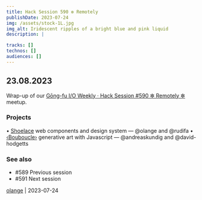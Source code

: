 ```yaml
---
title: Hack Session 590 ✼ Remotely
publishDate: 2023-07-24
img: /assets/stock-1L.jpg
img_alt: Iridescent ripples of a bright blue and pink liquid
description: |

tracks: []
technos: []
audiences: []
---
```


## 23.08.2023

Wrap-up of our [Gōng-fu I/O Weekly · Hack Session #590 ✼ Remotely ✼](https://www.meetup.com/fr-FR/gōngfuio/events/czkdgtyfclbfc/?fromSeries=true) meetup.

### Projects

• [Shoelace](https://shoelace.style/) web components and design system — @olange and @rudifa
• [‹Bouboucle›](http://bouboucle.com) generative art with Javascript — @andreaskundig and @david-hodgetts 

### See also

* #589 Previous session
* #591 Next session

[olange](https://github.com/olange) | 2023-07-24


